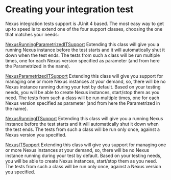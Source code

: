 Creating your integration test
==============================

Nexus integration tests support is JUnit 4 based. The most easy way to get up to speed is to extend one of the four support classes, choosing the one that matches your needs:

[NexusRunningParametrizedITSupport](src/test/java/org/sonatype/nexus/testsuite/guide/nrpits/README.md)
Extending this class will give you a running Nexus instance before the test starts and it will automatically shut it down when the test ends.
The tests from such a class will be run multiple times, one for each Nexus version specified as parameter (and from here the Parametrized in the name).

[NexusParametrizedITSupport](src/test/java/org/sonatype/nexus/testsuite/guide/npits/README.md)
Extending this class will give you support for managing one or more Nexus instances at your demand, so, there will be no Nexus instance running during your test by default.
Based on your testing needs, you will be able to create Nexus instances, start/stop them as you need.
The tests from such a class will be run multiple times, one for each Nexus version specified as parameter (and from here the Parametrized in the name).

[NexusRunningITSupport](src/test/java/org/sonatype/nexus/testsuite/guide/nrits/README.md)
Extending this class will give you a running Nexus instance before the test starts and it will automatically shut it down when the test ends.
The tests from such a class will be run only once, against a Nexus version you specified.

[NexusITSupport](src/test/java/org/sonatype/nexus/testsuite/guide/nits/README.md)
Extending this class will give you support for managing one or more Nexus instances at your demand, so, there will be no Nexus instance running during your test by default.
Based on your testing needs, you will be able to create Nexus instances, start/stop them as you need.
The tests from such a class will be run only once, against a Nexus version you specified.

